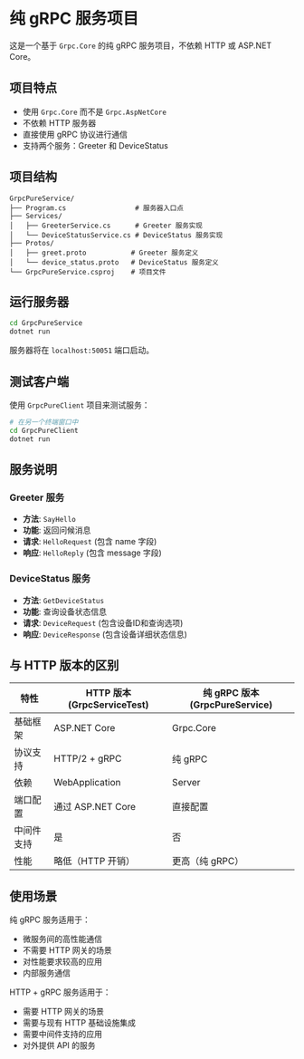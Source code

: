 # 纯 gRPC 服务项目

这是一个基于 `Grpc.Core` 的纯 gRPC 服务项目，不依赖 HTTP 或 ASP.NET Core。

## 项目特点

- 使用 `Grpc.Core` 而不是 `Grpc.AspNetCore`
- 不依赖 HTTP 服务器
- 直接使用 gRPC 协议进行通信
- 支持两个服务：Greeter 和 DeviceStatus

## 项目结构

```
GrpcPureService/
├── Program.cs                 # 服务器入口点
├── Services/
│   ├── GreeterService.cs      # Greeter 服务实现
│   └── DeviceStatusService.cs # DeviceStatus 服务实现
├── Protos/
│   ├── greet.proto           # Greeter 服务定义
│   └── device_status.proto   # DeviceStatus 服务定义
└── GrpcPureService.csproj    # 项目文件
```

## 运行服务器

```bash
cd GrpcPureService
dotnet run
```

服务器将在 `localhost:50051` 端口启动。

## 测试客户端

使用 `GrpcPureClient` 项目来测试服务：

```bash
# 在另一个终端窗口中
cd GrpcPureClient
dotnet run
```

## 服务说明

### Greeter 服务
- **方法**: `SayHello`
- **功能**: 返回问候消息
- **请求**: `HelloRequest` (包含 name 字段)
- **响应**: `HelloReply` (包含 message 字段)

### DeviceStatus 服务
- **方法**: `GetDeviceStatus`
- **功能**: 查询设备状态信息
- **请求**: `DeviceRequest` (包含设备ID和查询选项)
- **响应**: `DeviceResponse` (包含设备详细状态信息)

## 与 HTTP 版本的区别

| 特性 | HTTP 版本 (GrpcServiceTest) | 纯 gRPC 版本 (GrpcPureService) |
|------|---------------------------|-------------------------------|
| 基础框架 | ASP.NET Core | Grpc.Core |
| 协议支持 | HTTP/2 + gRPC | 纯 gRPC |
| 依赖 | WebApplication | Server |
| 端口配置 | 通过 ASP.NET Core | 直接配置 |
| 中间件支持 | 是 | 否 |
| 性能 | 略低（HTTP 开销） | 更高（纯 gRPC） |

## 使用场景

纯 gRPC 服务适用于：
- 微服务间的高性能通信
- 不需要 HTTP 网关的场景
- 对性能要求较高的应用
- 内部服务通信

HTTP + gRPC 服务适用于：
- 需要 HTTP 网关的场景
- 需要与现有 HTTP 基础设施集成
- 需要中间件支持的应用
- 对外提供 API 的服务
